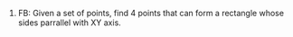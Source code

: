 1. FB: Given a set of points, find 4 points that can form a rectangle whose sides parrallel with XY axis.
